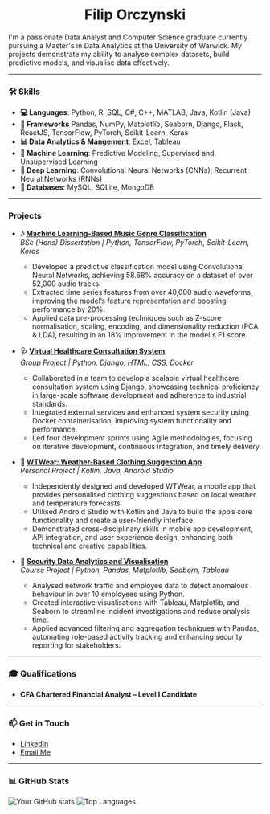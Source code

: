 ### <h1 align="center">Filip Orczynski</h1>

I'm a passionate Data Analyst and Computer Science graduate currently pursuing a Master's in Data Analytics at the University of Warwick. My projects demonstrate my ability to analyse complex datasets, build predictive models, and visualise data effectively.

---

### 🛠️ Skills
- **💻 Languages**: Python, R, SQL, C#, C++, MATLAB, Java, Kotlin (Java)
- **🧰 Frameworks** Pandas, NumPy, Matplotlib, Seaborn, Django, Flask, ReactJS, TensorFlow, PyTorch, Scikit-Learn, Keras
- **📊 Data Analytics & Mangement**: Excel, Tableau
- **🤖 Machine Learning**: Predictive Modeling, Supervised and Unsupervised Learning
- **🧠 Deep Learning**: Convolutional Neural Networks (CNNs), Recurrent Neural Networks (RNNs)
- **💾 Databases**: MySQL, SQLite, MongoDB

---

### Projects

- **🎶 [Machine Learning-Based Music Genre Classification](https://github.com/YourUsername/music-genre-classification)**  
  *BSc (Hons) Dissertation | Python, TensorFlow, PyTorch, Scikit-Learn, Keras*  
  - Developed a predictive classification model using Convolutional Neural Networks, achieving 58.68% accuracy on a dataset of over 52,000 audio tracks.
  - Extracted time series features from over 40,000 audio waveforms, improving the model’s feature representation and boosting performance by 20%.
  - Applied data pre-processing techniques such as Z-score normalisation, scaling, encoding, and dimensionality reduction (PCA & LDA), resulting in an 18% improvement in the model's F1 score.

- **🩺 [Virtual Healthcare Consultation System](https://github.com/YourUsername/virtual-healthcare-system)**  
  *Group Project | Python, Django, HTML, CSS, Docker*  
  - Collaborated in a team to develop a scalable virtual healthcare consultation system using Django, showcasing technical proficiency in large-scale software development and adherence to industrial standards.
  - Integrated external services and enhanced system security using Docker containerisation, improving system functionality and performance.
  - Led four development sprints using Agile methodologies, focusing on iterative development, continuous integration, and timely delivery.

- **📱 [WTWear: Weather-Based Clothing Suggestion App](https://github.com/YourUsername/wtwear)**  
  *Personal Project | Kotlin, Java, Android Studio*  
  - Independently designed and developed WTWear, a mobile app that provides personalised clothing suggestions based on local weather and temperature forecasts.
  - Utilised Android Studio with Kotlin and Java to build the app’s core functionality and create a user-friendly interface.
  - Demonstrated cross-disciplinary skills in mobile app development, API integration, and user experience design, enhancing both technical and creative capabilities.
 
- **🔐 [Security Data Analytics and Visualisation](https://github.com/YourUsername/security-data-analytics)**  
  *Course Project | Python, Pandas, Matplotlib, Seaborn, Tableau*  
  - Analysed network traffic and employee data to detect anomalous behaviour in over 10 employees using Python.
  - Created interactive visualisations with Tableau, Matplotlib, and Seaborn to streamline incident investigations and reduce analysis time.
  - Applied advanced filtering and aggregation techniques with Pandas, automating role-based activity tracking and enhancing security reporting for stakeholders.

---

### 🎓 Qualifications
- **CFA Chartered Financial Analyst – Level I Candidate**

---

### 📫 Get in Touch
- [LinkedIn](https://www.linkedin.com/in/filiporczynski/)
- [Email Me](mailto:filiporczynski@gmail.com)

---

### 📊 GitHub Stats
![Your GitHub stats](https://github-readme-stats.vercel.app/api?username=YourUsername&show_icons=true&theme=dark)
![Top Languages](https://github-readme-stats.vercel.app/api/top-langs/?username=YourUsername&layout=compact&theme=dark)
